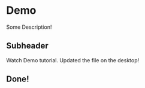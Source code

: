 # Demo

Some Description!

## Subheader

Watch Demo tutorial.
Updated the file on the desktop!

## Done!
